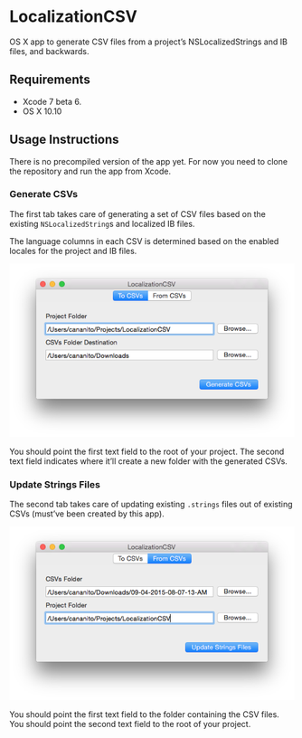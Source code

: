 # LocalizationCSV

OS X app to generate CSV files from a project’s NSLocalizedStrings and IB files, and backwards.

## Requirements

* Xcode 7 beta 6.
* OS X 10.10

## Usage Instructions

There is no precompiled version of the app yet. For now you need to clone the repository and run the app from Xcode.

### Generate CSVs

The first tab takes care of generating a set of CSV files based on the existing `NSLocalizedString`s and localized IB files.

The language columns in each CSV is determined based on the enabled locales for the project and IB files.

<img src="https://raw.githubusercontent.com/Cananito/LocalizationCSV/master/Assets/Screenshots/ToCSVs.png" />

You should point the first text field to the root of your project. The second text field indicates where it’ll create a new folder with the generated CSVs.

### Update Strings Files

The second tab takes care of updating existing `.strings` files out of existing CSVs (must’ve been created by this app).

<img src="https://raw.githubusercontent.com/Cananito/LocalizationCSV/master/Assets/Screenshots/FromCSVs.png" />

You should point the first text field to the folder containing the CSV files. You should point the second text field to the root of your project.
